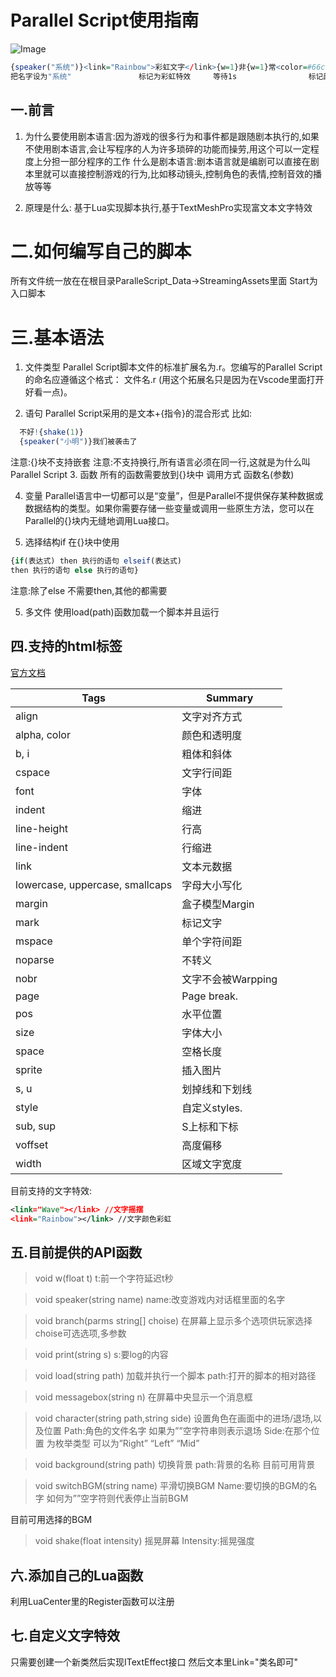 # Parallel Script使用指南

![Image](https://enderhorror.github.io/enderhorror.githubio/Demo.gif)

```R
{speaker("系统")}<link="Rainbow">彩虹文字</link>{w=1}非{w=1}常<color=#66ccff>酷炫</color>
把名字设为"系统"               标记为彩虹特效     等待1s                标记颜色
```

## 一.前言
1. 为什么要使用剧本语言:因为游戏的很多行为和事件都是跟随剧本执行的,如果不使用剧本语言,会让写程序的人为许多琐碎的功能而操劳,用这个可以一定程度上分担一部分程序的工作
什么是剧本语言:剧本语言就是编剧可以直接在剧本里就可以直接控制游戏的行为,比如移动镜头,控制角色的表情,控制音效的播放等等
 
2. 原理是什么: 基于Lua实现脚本执行,基于TextMeshPro实现富文本文字特效
 
 
# 二.如何编写自己的脚本
所有文件统一放在在根目录ParalleScript_Data->StreamingAssets里面
Start为入口脚本

# 三.基本语法
1. 文件类型
Parallel Script脚本文件的标准扩展名为.r。您编写的Parallel Script的命名应遵循这个格式：
文件名.r
(用这个拓展名只是因为在Vscode里面打开好看一点)。
 
2. 语句
Parallel Script采用的是文本+{指令}的混合形式
比如:
```R
  不好!{shake(1)}
  {speaker("小明")}我们被袭击了
```
注意:{}块不支持嵌套
注意:不支持换行,所有语言必须在同一行,这就是为什么叫Parallel Script
3. 函数
所有的函数需要放到{}块中
调用方式 函数名(参数)
 
4. 变量
Parallel语言中一切都可以是“变量”，但是Parallel不提供保存某种数据或数据结构的类型。如果你需要存储一些变量或调用一些原生方法，您可以在Parallel的{}块内无缝地调用Lua接口。
 
5. 选择结构if
在{}块中使用
```R
{if(表达式) then 执行的语句 elseif(表达式) 
then 执行的语句 else 执行的语句}
```
注意:除了else 不需要then,其他的都需要
 
5. 多文件
使用load(path)函数加载一个脚本并且运行 

## 四.支持的html标签

[官方文档](http://digitalnativestudios.com/textmeshpro/docs/rich-text/)

|Tags	| Summary|
|----|----|
|align |	文字对齐方式
|alpha, color |	颜色和透明度
|b, i |	粗体和斜体
|cspace |	文字行间距
|font |	字体
|indent	| 缩进
|line-height |	行高
|line-indent |	行缩进
|link |	文本元数据
|lowercase, uppercase, smallcaps |	字母大小写化
|margin |	盒子模型Margin
|mark|	标记文字
|mspace|	单个字符间距
|noparse|	不转义
|nobr|	文字不会被Warpping
|page|	Page break.
|pos|	水平位置
|size|	字体大小
|space|	空格长度
|sprite|	插入图片
|s, u	| 划掉线和下划线
|style|	自定义styles.
|sub, sup	|S上标和下标
|voffset	| 高度偏移
|width	|区域文字宽度


目前支持的文字特效:
```xml
<link="Wave"></link> //文字摇摆
<link="Rainbow"></link> //文字颜色彩虹
```

## 五.目前提供的API函数
>void w(float t)
 t:前一个字符延迟t秒

>void speaker(string name)
name:改变游戏内对话框里面的名字

>void branch(parms string[] choise)
在屏幕上显示多个选项供玩家选择
choise可选选项,多参数

>void print(string s)
s:要log的内容

>void load(string path)
加载并执行一个脚本
path:打开的脚本的相对路径

>void messagebox(string n)
在屏幕中央显示一个消息框

>void character(string path,string side)
设置角色在画面中的进场/退场,以及位置
Path:角色的文件名字 如果为””空字符串则表示退场
Side:在那个位置 为枚举类型 可以为”Right” “Left” “Mid”

>void background(string path)
切换背景
path:背景的名称
目前可用背景


>void switchBGM(string name)
平滑切换BGM
Name:要切换的BGM的名字 如何为””空字符则代表停止当前BGM

目前可用选择的BGM

>void shake(float intensity)
摇晃屏幕
Intensity:摇晃强度
 
## 六.添加自己的Lua函数

利用LuaCenter里的Register函数可以注册

## 七.自定义文字特效
只需要创建一个新类然后实现ITextEffect接口
然后文本里Link="类名即可"

